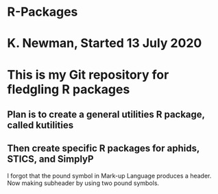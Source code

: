 # R-Packages
# K. Newman, Started 13 July 2020
# This is my Git repository for fledgling R packages
## Plan is to create a general utilities R package, called kutilities
##  Then create specific R packages for aphids, STICS, and SimplyP

I forgot that the pound symbol in Mark-up Language produces a header.  Now making subheader by using two pound symbols.
 